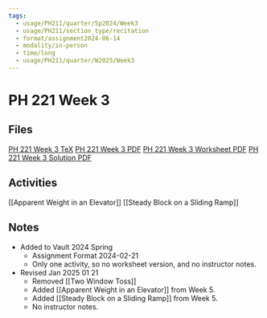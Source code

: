 ```yaml
---
tags:
  - usage/PH211/quarter/Sp2024/Week3
  - usage/PH211/section_type/recitation
  - format/assignment2024-06-14
  - modality/in-person
  - time/long
  - usage/PH211/quarter/W2025/Week3
---
```

# PH 221 Week 3
## Files
[PH 221 Week 3 TeX](PH_221_Week_3.tex)
[PH 221 Week 3 PDF](PH_221_Week_3.pdf)
[PH 221 Week 3 Worksheet PDF](PH_221_Week_3-Worksheet.pdf)
[PH 221 Week 3 Solution PDF](PH_221_Week_3-Solution.pdf)
## Activities
[[Apparent Weight in an Elevator]]
[[Steady Block on a Sliding Ramp]]
## Notes
* Added to Vault 2024 Spring
	* Assignment Format 2024-02-21
	* Only one activity, so no worksheet version, and no instructor notes.
* Revised Jan 2025 01 21
	* Removed [[Two Window Toss]]
	* Added [[Apparent Weight in an Elevator]] from Week 5.
	* Added [[Steady Block on a Sliding Ramp]] from Week 5.
	* No instructor notes.